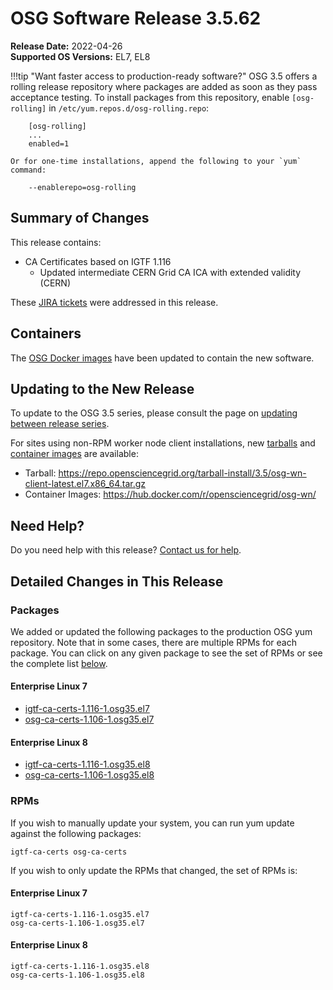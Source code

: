 OSG Software Release 3.5.62
===========================

**Release Date:** 2022-04-26  
**Supported OS Versions:** EL7, EL8

!!!tip "Want faster access to production-ready software?"
    OSG 3.5 offers a rolling release repository where packages are added as soon as they pass acceptance testing.
    To install packages from this repository, enable `[osg-rolling]` in `/etc/yum.repos.d/osg-rolling.repo`:

        [osg-rolling]
        ...
        enabled=1

    Or for one-time installations, append the following to your `yum` command:

        --enablerepo=osg-rolling

Summary of Changes
------------------

This release contains:

-   CA Certificates based on IGTF 1.116
    -   Updated intermediate CERN Grid CA ICA with extended validity (CERN)

These
[JIRA tickets](https://opensciencegrid.atlassian.net/issues/?jql=project%20%3D%20SOFTWARE%20AND%20fixVersion%20in%20(3.5.62)%20ORDER%20BY%20priority%20DESC%2C%20key%20DESC)
were addressed in this release.

Containers
----------

The [OSG Docker images](https://hub.docker.com/u/opensciencegrid/) have been updated to contain the new software.

Updating to the New Release
---------------------------

To update to the OSG 3.5 series, please consult the page on
[updating between release series](../updating-to-osg-35.md).

For sites using non-RPM worker node client installations, new [tarballs](../../worker-node/install-wn-tarball.md) and
[container images](../../worker-node/using-wn-containers.md) are available:

- Tarball: <https://repo.opensciencegrid.org/tarball-install/3.5/osg-wn-client-latest.el7.x86_64.tar.gz>
- Container Images: <https://hub.docker.com/r/opensciencegrid/osg-wn/>

Need Help?
----------

Do you need help with this release? [Contact us for help](../../common/help.md).

Detailed Changes in This Release
--------------------------------

### Packages

We added or updated the following packages to the production OSG yum repository.
Note that in some cases, there are multiple RPMs for each package.
You can click on any given package to see the set of RPMs or see the complete list [below](#rpms).

#### Enterprise Linux 7

-   [igtf-ca-certs-1.116-1.osg35.el7](https://koji.chtc.wisc.edu/koji/search?match=glob&type=build&terms=igtf-ca-certs-1.116-1.osg35.el7)
-   [osg-ca-certs-1.106-1.osg35.el7](https://koji.chtc.wisc.edu/koji/search?match=glob&type=build&terms=osg-ca-certs-1.106-1.osg35.el7)

#### Enterprise Linux 8

-   [igtf-ca-certs-1.116-1.osg35.el8](https://koji.chtc.wisc.edu/koji/search?match=glob&type=build&terms=igtf-ca-certs-1.116-1.osg35.el8)
-   [osg-ca-certs-1.106-1.osg35.el8](https://koji.chtc.wisc.edu/koji/search?match=glob&type=build&terms=osg-ca-certs-1.106-1.osg35.el8)

### RPMs

If you wish to manually update your system, you can run yum update against the following packages:

    igtf-ca-certs osg-ca-certs 

If you wish to only update the RPMs that changed, the set of RPMs is:

#### Enterprise Linux 7

``` file
igtf-ca-certs-1.116-1.osg35.el7
osg-ca-certs-1.106-1.osg35.el7
```

#### Enterprise Linux 8

``` file
igtf-ca-certs-1.116-1.osg35.el8
osg-ca-certs-1.106-1.osg35.el8
```

